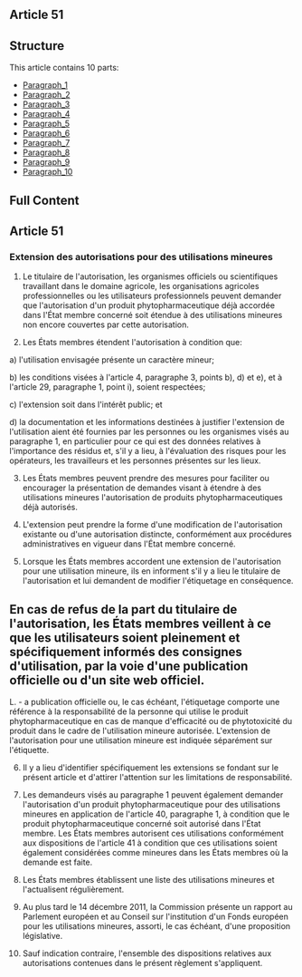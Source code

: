 ## Article 51

## Structure

This article contains 10 parts:

- [Paragraph_1](./Paragraph_1.md)
- [Paragraph_2](./Paragraph_2.md)
- [Paragraph_3](./Paragraph_3.md)
- [Paragraph_4](./Paragraph_4.md)
- [Paragraph_5](./Paragraph_5.md)
- [Paragraph_6](./Paragraph_6.md)
- [Paragraph_7](./Paragraph_7.md)
- [Paragraph_8](./Paragraph_8.md)
- [Paragraph_9](./Paragraph_9.md)
- [Paragraph_10](./Paragraph_10.md)

## Full Content

## Article 51
### Extension des autorisations pour des utilisations mineures

1. Le titulaire de l'autorisation, les organismes officiels ou scientifiques travaillant dans le domaine agricole, les organisations agricoles professionnelles ou les utilisateurs professionnels peuvent demander que l'autorisation d'un produit phytopharmaceutique déjà accordée dans l'État membre concerné soit étendue à des utilisations mineures non encore couvertes par cette autorisation.

2. Les États membres étendent l'autorisation à condition que:

a) l'utilisation envisagée présente un caractère mineur;

b) les conditions visées à l'article 4, paragraphe 3, points b), d) et e), et à l'article 29, paragraphe 1, point i), soient respectées;

c) l'extension soit dans l'intérêt public; et

d) la documentation et les informations destinées à justifier l'extension de l'utilisation aient été fournies par les personnes ou les organismes visés au paragraphe 1, en particulier pour ce qui est des données relatives à l'importance des résidus et, s'il y a lieu, à l'évaluation des risques pour les opérateurs, les travailleurs et les personnes présentes sur les lieux.

3. Les États membres peuvent prendre des mesures pour faciliter ou encourager la présentation de demandes visant à étendre à des utilisations mineures l'autorisation de produits phytopharmaceutiques déjà autorisés.

4. L'extension peut prendre la forme d'une modification de l'autorisation existante ou d'une autorisation distincte, conformément aux procédures administratives en vigueur dans l'État membre concerné.

5. Lorsque les États membres accordent une extension de l'autorisation pour une utilisation mineure, ils en informent s'il y a lieu le titulaire de l'autorisation et lui demandent de modifier l'étiquetage en conséquence.

En cas de refus de la part du titulaire de l'autorisation, les États membres veillent à ce que les utilisateurs soient pleinement et spécifiquement informés des consignes d'utilisation, par la voie d'une publication officielle ou d'un site web officiel.
---


L. - a publication officielle ou, le cas échéant, l'étiquetage comporte une référence à la responsabilité de la personne qui utilise le produit phytopharmaceutique en cas de manque d'efficacité ou de phytotoxicité du produit dans le cadre de l'utilisation mineure autorisée. L'extension de l'autorisation pour une utilisation mineure est indiquée séparément sur l'étiquette.

6. Il y a lieu d'identifier spécifiquement les extensions se fondant sur le présent article et d'attirer l'attention sur les limitations de responsabilité.

7. Les demandeurs visés au paragraphe 1 peuvent également demander l'autorisation d'un produit phytopharmaceutique pour des utilisations mineures en application de l'article 40, paragraphe 1, à condition que le produit phytopharmaceutique concerné soit autorisé dans l'État membre. Les États membres autorisent ces utilisations conformément aux dispositions de l'article 41 à condition que ces utilisations soient également considérées comme mineures dans les États membres où la demande est faite.

8. Les États membres établissent une liste des utilisations mineures et l'actualisent régulièrement.

9. Au plus tard le 14 décembre 2011, la Commission présente un rapport au Parlement européen et au Conseil sur l'institution d'un Fonds européen pour les utilisations mineures, assorti, le cas échéant, d'une proposition législative.

10. Sauf indication contraire, l'ensemble des dispositions relatives aux autorisations contenues dans le présent règlement s'appliquent.
